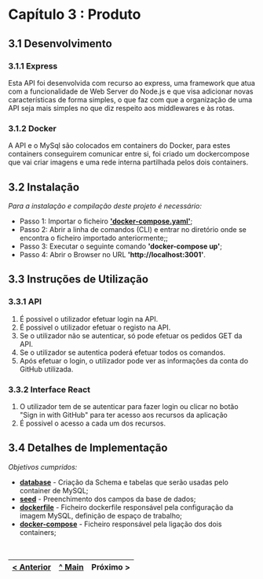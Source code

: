 # Capítulo 3 : Produto

## 3.1 Desenvolvimento

### 3.1.1 Express

Esta API foi desenvolvida com recurso ao express, uma framework que atua com a funcionalidade de Web Server do Node.js e que visa adicionar novas características de forma simples, o que faz com que a organização de uma API seja mais simples no que diz respeito aos middlewares e às rotas.

### 3.1.2 Docker

A API e o MySql são colocados em containers do Docker, para estes containers conseguirem comunicar entre si, foi criado um dockercompose que vai criar imagens e uma rede interna partilhada pelos dois containers.

## 3.2 Instalação

_Para a instalação e compilação deste projeto é necessário:_

* Passo 1: Importar o ficheiro **['docker-compose.yaml'](../../../docker-compose.yml)**;
* Passo 2: Abrir a linha de comandos (CLI) e entrar no diretório onde se encontra o ficheiro importado anteriormente;; 
* Passo 3: Executar o seguinte comando **'docker-compose up'**;
* Passo 4: Abrir o Browser no URL **'http://localhost:3001'**.

## 3.3 Instruções de Utilização

### 3.3.1 API

1. É possivel o utilizador efetuar login na API.
2. É possivel o utilizador efetuar o registo na API.
3. Se o utilizador não se autenticar, só pode efetuar os pedidos GET da API.
4. Se o utilizador se autentica poderá efetuar todos os comandos.
5. Após efetuar o login, o utilizador pode ver as informações da conta do GitHub utilizada.

### 3.3.2 Interface React

1. O utilizador tem de se autenticar para fazer login ou clicar no botão "Sign in with GitHub" para ter acesso aos recursos da aplicação
2. É possivel o acesso a cada um dos recursos.

## 3.4 Detalhes de Implementação

_Objetivos cumpridos:_
* **[database]()** - Criação da Schema e tabelas que serão usadas pelo container de MySQL;
* **[seed](../../../Parte%201/m1/seeds/seed.js)** - Preenchimento dos campos da base de dados;
* **[dockerfile](../Dockerfile)** - Ficheiro dockerfile responsável pela configuração da imagem MySQL, definição de espaço de trabalho;
* **[docker-compose](../../../docker-compose.yml)** - Ficheiro responsável pela ligação dos dois containers;

<br>

[< Anterior](c2.md) | [^ Main](../) | Próximo >
:--- | :---: | ---: 